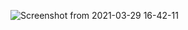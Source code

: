 ![Screenshot from 2021-03-29 16-42-11](https://user-images.githubusercontent.com/70375457/112829109-46b66580-90ae-11eb-9cac-a59f6429298c.png)
